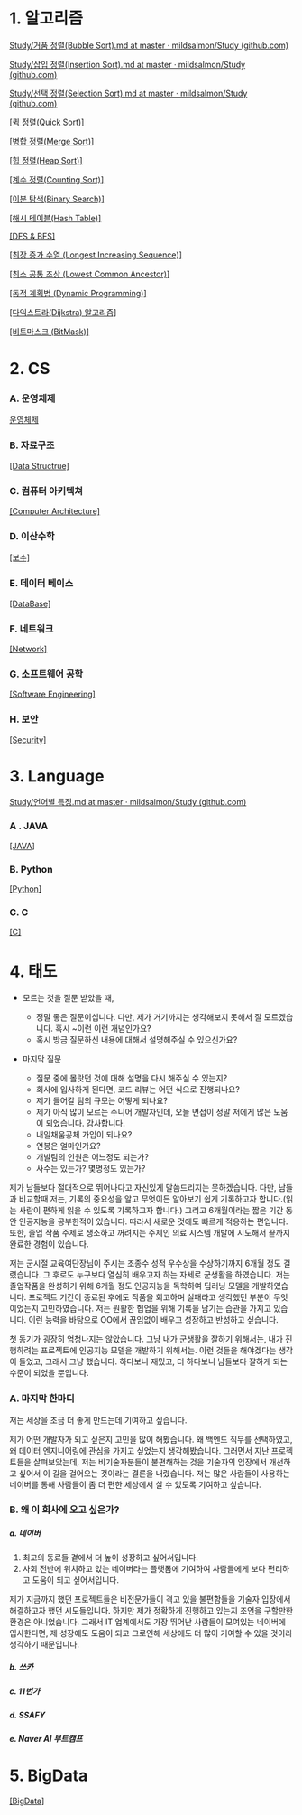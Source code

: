 # 1. 알고리즘

[Study/거품 정렬(Bubble Sort).md at master · mildsalmon/Study (github.com)](https://github.com/mildsalmon/Study/blob/master/Interview/Algorithm/%EA%B1%B0%ED%92%88%20%EC%A0%95%EB%A0%AC(Bubble%20Sort).md)

[Study/삽입 정렬(Insertion Sort).md at master · mildsalmon/Study (github.com)](https://github.com/mildsalmon/Study/blob/master/Interview/Algorithm/%EC%82%BD%EC%9E%85%20%EC%A0%95%EB%A0%AC(Insertion%20Sort).md)

[Study/선택 정렬(Selection Sort).md at master · mildsalmon/Study (github.com)](https://github.com/mildsalmon/Study/blob/master/Interview/Algorithm/%EC%84%A0%ED%83%9D%20%EC%A0%95%EB%A0%AC(Selection%20Sort).md)

[[퀵 정렬(Quick Sort)]](https://github.com/mildsalmon/Study/blob/master/Interview/Algorithm/%ED%80%B5%20%EC%A0%95%EB%A0%AC(Quick%20Sort).md)

[[병합 정렬(Merge Sort)]](https://github.com/mildsalmon/Study/blob/master/Interview/Algorithm/%EB%B3%91%ED%95%A9%20%EC%A0%95%EB%A0%AC(Merge%20Sort).md)

[[힙 정렬(Heap Sort)]](https://github.com/mildsalmon/Study/blob/master/Interview/Algorithm/%ED%9E%99%20%EC%A0%95%EB%A0%AC(Heap%20Sort).md)

[[계수 정렬(Counting Sort)]](https://github.com/mildsalmon/Study/blob/master/Interview/Algorithm/%EA%B3%84%EC%88%98%20%EC%A0%95%EB%A0%AC(Counting%20Sort).md)

[[이분 탐색(Binary Search)]](https://github.com/mildsalmon/Study/blob/master/Interview/Algorithm/%EC%9D%B4%EB%B6%84%20%ED%83%90%EC%83%89(Binary%20Search).md)

[[해시 테이블(Hash Table)]](https://github.com/mildsalmon/Study/blob/master/Interview/Algorithm/%ED%95%B4%EC%8B%9C%20%ED%85%8C%EC%9D%B4%EB%B8%94(Hash%20Table).md)

[[DFS & BFS]](https://github.com/mildsalmon/Study/blob/master/Interview/Algorithm/DFS%20%26%20BFS.md)

[[최장 증가 수열 (Longest Increasing Sequence)]](https://github.com/mildsalmon/Study/blob/master/Interview/Algorithm/%EC%B5%9C%EC%9E%A5%20%EC%A6%9D%EA%B0%80%20%EC%88%98%EC%97%B4%20(Longest%20Increasing%20Sequence).md)

[[최소 공통 조상 (Lowest Common Ancestor)]](https://github.com/mildsalmon/Study/blob/master/Interview/Algorithm/%EC%B5%9C%EC%86%8C%20%EA%B3%B5%ED%86%B5%20%EC%A1%B0%EC%83%81%20(Lowest%20Common%20Ancestor).md)

[[동적 계획법 (Dynamic Programming)]](https://github.com/mildsalmon/Study/blob/master/Interview/Algorithm/%EB%8F%99%EC%A0%81%20%EA%B3%84%ED%9A%8D%EB%B2%95%20(Dynamic%20Programming).md)

[[다익스트라(Dijkstra) 알고리즘]](https://github.com/mildsalmon/Study/blob/master/Interview/Algorithm/%EB%8B%A4%EC%9D%B5%EC%8A%A4%ED%8A%B8%EB%9D%BC(Dijkstra)%20%EC%95%8C%EA%B3%A0%EB%A6%AC%EC%A6%98.md)

[[비트마스크 (BitMask)]](https://github.com/mildsalmon/Study/blob/master/Interview/Algorithm/%EB%B9%84%ED%8A%B8%EB%A7%88%EC%8A%A4%ED%81%AC%20(BitMask).md)

# 2. CS

### A. 운영체제

[운영체제](https://github.com/mildsalmon/Study/blob/master/Interview/Computer%20Science/Operating%20System/%EC%9A%B4%EC%98%81%EC%B2%B4%EC%A0%9C%20(Operating%20System).md)

### B. 자료구조

[[Data Structrue]](https://github.com/mildsalmon/Study/blob/master/Interview/Computer%20Science/Data%20Structure/Data%20Structrue.md)

### C. 컴퓨터 아키텍쳐

[[Computer Architecture]](https://github.com/mildsalmon/Study/blob/master/Interview/Computer%20Science/Computer%20Architecture/Computer%20Architecture.md)

### D. 이산수학

[[보수]](https://github.com/mildsalmon/Study/blob/master/Interview/Computer%20Science/Discrete%20Math/%EB%B3%B4%EC%88%98.md)

### E. 데이터 베이스

[[DataBase]](https://github.com/mildsalmon/Study/blob/master/Interview/Computer%20Science/DataBase/DataBase.md)

### F. 네트워크

[[Network]](https://github.com/mildsalmon/Study/blob/master/Interview/Computer%20Science/Network/Network.md)

### G. 소프트웨어 공학

[[Software Engineering]](https://github.com/mildsalmon/Study/blob/master/Interview/Computer%20Science/Software%20Engineering/Software%20Engineering.md)

### H. 보안

[[Security]](https://github.com/mildsalmon/Study/blob/master/Interview/Computer%20Science/Security/Security.md)

# 3. Language

[Study/언어별 특징.md at master · mildsalmon/Study (github.com)](https://github.com/mildsalmon/Study/blob/master/Interview/Language/%EA%B8%B0%EC%B4%88.md)

### A . JAVA

[[JAVA]](https://github.com/mildsalmon/Study/blob/master/Interview/Language/JAVA.md)

### B. Python

[[Python]](https://github.com/mildsalmon/Study/blob/master/Interview/Language/Python.md)

### C. C

[[C]](https://github.com/mildsalmon/Study/blob/master/Interview/Language/C.md)

# 4. 태도

- 모르는 것을 질문 받았을 때,
	- 정말 좋은 질문이십니다. 다만, 제가 거기까지는 생각해보지 못해서 잘 모르겠습니다. 혹시 ~이런 이런 개념인가요?
	- 혹시 방금 질문하신 내용에 대해서 설명해주실 수 있으신가요?

- 마지막 질문
	- 질문 중에 몰랏던 것에 대해 설명을 다시 해주실 수 있는지?
	- 회사에 입사하게 된다면, 코드 리뷰는 어떤 식으로 진행되나요?
	- 제가 들어갈 팀의 규모는 어떻게 되나요?
	- 제가 아직 많이 모르는 주니어 개발자인데, 오늘 면접이 정말 저에게 많은 도움이 되었습니다. 감사합니다.
	- 내일채움공체 가입이 되나요?
	- 연봉은 얼마인가요?
	- 개발팀의 인원은 어느정도 되는가?
	- 사수는 있는가? 몇명정도 있는가?

제가 남들보다 절대적으로 뛰어나다고 자신있게 말씀드리지는 못하겠습니다. 다만, 남들과 비교할때 저는, 기록의 중요성을 알고 무엇이든 알아보기 쉽게 기록하고자 합니다.(읽는 사람이 편하게 읽을 수 있도록 기록하고자 합니다.) 그리고 6개월이라는 짧은 기간 동안 인공지능을 공부한적이 있습니다. 따라서 새로운 것에도 빠르게 적응하는 편입니다. 또한, 졸업 작품 주제로 생소하고 꺼려지는 주제인 의료 시스템 개발에 시도해서 끝까지 완료한 경험이 있습니다.

저는 군시절 교육여단장님이 주시는 조종수 성적 우수상을 수상하기까지 6개월 정도 걸렸습니다. 그 후로도 누구보다 열심히 배우고자 하는 자세로 군생활을 하였습니다. 저는 졸업작품을 완성하기 위해 6개월 정도 인공지능을 독학하여 딥러닝 모델을 개발하였습니다. 프로젝트 기간이 종료된 후에도 작품을 회고하며 실패라고 생각했던 부분이 무엇이었는지 고민하였습니다. 저는 원활한 협업을 위해 기록을 남기는 습관을 가지고 있습니다. 이런 능력을 바탕으로 OO에서 끊임없이 배우고 성장하고 반성하고 싶습니다.

첫 동기가 굉장히 엄청나지는 않았습니다. 그냥 내가 군생활을 잘하기 위해서는, 내가 진행하려는 프로젝트에 인공지능 모델을 개발하기 위해서는. 이런 것들을 해야겠다는 생각이 들었고, 그래서 그냥 했습니다. 하다보니 재밌고, 더 하다보니 남들보다 잘하게 되는 수준이 되었을 뿐입니다.

### A. 마지막 한마디

저는 세상을 조금 더 좋게 만드는데 기여하고 싶습니다.

제가 어떤 개발자가 되고 싶은지 고민을 많이 해봤습니다. 왜 백엔드 직무를 선택하였고, 왜 데이터 엔지니어링에 관심을 가지고 싶었는지 생각해봤습니다. 그러면서 지난 프로젝트들을 살펴보았는데, 저는 비기술자분들이 불편해하는 것을 기술자의 입장에서 개선하고 싶어서 이 길을 걸어오는 것이라는 결론을 내렸습니다. 저는 많은 사람들이 사용하는 네이버를 통해 사람들이 좀 더 편한 세상에서 살 수 있도록 기여하고 싶습니다.

### B. 왜 이 회사에 오고 싶은가?

##### a. 네이버

1. 최고의 동료들 곁에서 더 높이 성장하고 싶어서입니다.
2. 사회 전반에 위치하고 있는 네이버라는 플랫폼에 기여하여 사람들에게 보다 편리하고 도움이 되고 싶어서입니다.

제가 지금까지 했던 프로젝트들은 비전문가들이 겪고 있을 불편함들을 기술자 입장에서 해결하고자 했던 시도들입니다. 하지만 제가 정확하게 진행하고 있는지 조언을 구할만한 환경은 아니었습니다. 그래서 IT 업계에서도 가장 뛰어난 사람들이 모여있는 네이버에 입사한다면, 제 성장에도 도움이 되고 그로인해 세상에도 더 많이 기여할 수 있을 것이라 생각하기 때문입니다.

##### b. 쏘카


##### c. 11번가


##### d. SSAFY

##### e. Naver AI 부트캠프


# 5. BigData

[[BigData]](https://github.com/mildsalmon/Study/blob/master/Interview/BigData.md)

